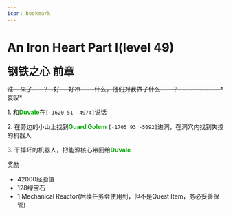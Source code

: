 ```yaml
---
icon: bookmark
---
```


# An Iron Heart Part I(level 49)
<span style="font-size: 25px;">**钢铁之心 前章**</span>

~~谁….来了……？…好…..好冷….. ..什么，他们对我做了什么…… ？…………………..  *哀叹\*~~

<span class="stage-index">1.</span> 和<font color=00AA00>**Duvale**</font>在`[-1620 51 -4974]`说话

<span class="stage-index">2.</span> 在旁边的小山上找到<font color=00AA00>**Guard Golem**</font> `[-1705 93 -5092]`进洞，在洞穴内找到失控的机器人

<span class="stage-index">3.</span> 干掉坏的机器人，把能源核心带回给<font color=00AA00>**Duvale**</font>

奖励
+ 42000经验值
+ 128绿宝石
+ 1 Mechanical Reactor(后续任务会使用到，但不是Quest Item，务必妥善保管)
